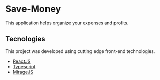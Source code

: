 ﻿# Save-Money

This application helps organize your expenses and profits.

## Tecnologies

This project was developed using cutting edge front-end technologies.

- [ReactJS](https://reactjs.org/)
- [Typescript](https://www.typescriptlang.org/)
- [MirageJS](https://miragejs.com/)
